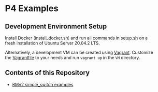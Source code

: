 P4 Examples
===========


Development Environment Setup
-----------------------------
Install Docker ([install_docker.sh](VM/install_docker.sh)) and run all commands in
[setup.sh](VM/setup.sh) on a fresh installation of Ubuntu Server 20.04.2 LTS.

Alternatively, a development VM can be created using [Vagrant](https://www.vagrantup.com/).
Customize the [Vagrantfile](VM/Vagrantfile) to your needs and run `vagrant up` in the `VM` directory.


Contents of this Repository
---------------------------
- [BMv2 simple_switch examples](simple_switch/)
